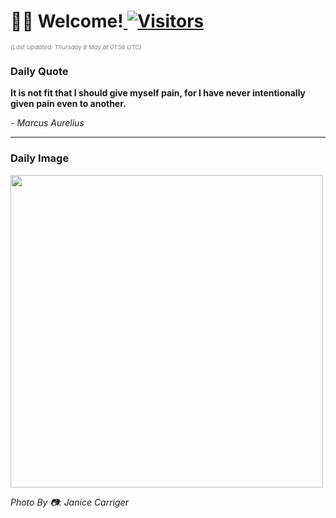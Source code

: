 <h1>👋🏽 Welcome!<a href="https://github.com/OmitNomis/"> <img src="https://visitor-badge.laobi.icu/badge?page_id=OmitNomis" alt="Visitors"></a></h1>

<i><p style="font-size: 0.6rem; color:gray">(Last Updated: Thursday 8 May at 01:56 UTC)</p></i>

<h3> Daily Quote </h3>
<b><p>It is not fit that I should give myself pain, for I have never intentionally given pain even to another.</p></b>
<i><caption style="font-size: 0.8rem; color:gray;">- Marcus Aurelius</caption></i>


<hr>

<h3>Daily Image</h3>
<a href="https://images.pexels.com/photos/31951987/pexels-photo-31951987.jpeg" target="_blank"><img style="height:500px;" src="https://images.pexels.com/photos/31951987/pexels-photo-31951987.jpeg"/></a>

<i><caption style="font-size: 0.8rem; color:gray;"> Photo By 📷: Janice Carriger</caption></i>
